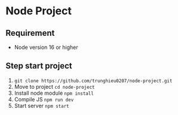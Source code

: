 # Node Project
## Requirement
- Node version 16 or higher

## Step start project
1. ``git clone https://github.com/trunghieu0207/node-project.git``
2. Move to project ``cd node-project``
3. Install node module ``npm install``
4. Compile JS ``npm run dev``
5. Start server ``npm start``
